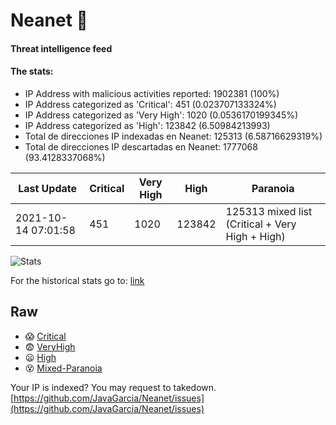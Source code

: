 # Neanet :hocho:
#### Threat intelligence feed
#### The stats:

- IP Address with malicious activities reported: 1902381 (100%)
- IP Address categorized as 'Critical':  451 (0.023707133324%)
- IP Address categorized as 'Very High':  1020 (0.0536170199345%)
- IP Address categorized as 'High':  123842 (6.50984213993)
- Total de direcciones IP indexadas en Neanet:  125313 (6.58716629319%)
- Total de direcciones IP descartadas en Neanet:  1777068 (93.4128337068%)

| Last Update | Critical | Very High | High | Paranoia |
| --- | --- | --- | --- | --- |
| 2021-10-14 07:01:58 | 451 | 1020 | 123842 | 125313 mixed list (Critical + Very High + High)|

![Stats](https://docs.google.com/spreadsheets/d/e/2PACX-1vSnaNMIXVabIpDJjufMlzH7poXnshF3mgd8Is1g9ytUEzVsP5my4Trn8f-xkoLLQ38xpL3HtmUexLo6/pubchart?oid=501124687&format=image)

For the historical stats go to: [link](/stats.csv)
## Raw
- :scream: [Critical](https://raw.githubusercontent.com/JavaGarcia/Neanet/master/blacklists/neanet_critical.txt)
- :fearful: [VeryHigh](https://raw.githubusercontent.com/JavaGarcia/Neanet/master/blacklists/neanet_veryHigh.txtt)
- :frowning: [High](https://raw.githubusercontent.com/JavaGarcia/Neanet/master/blacklists/neanet_high.txt)
- :dizzy_face: [Mixed-Paranoia](https://raw.githubusercontent.com/JavaGarcia/Neanet/master/blacklists/neanet_all.txt)


Your IP is indexed? You may request to takedown. [https://github.com/JavaGarcia/Neanet/issues](https://github.com/JavaGarcia/Neanet/issues)








































































































































































































































































































































































































































































































































































































































































































































































































































































































































































































































































































































































































































































































































































































































































































































































































































































































































































































































































































































































































































































































































































































































































































































































































































































































































































































































































































































































































































































































































































































































































































































































































































































































































































































































































































































































































































































































































































































































































































































































































































































































































































































































































































































































































































































































































































































































































































































































































































































































































































































































































































































































































































































































































































































































































































































































































































































































































































































































































































































































































































































































































































































































































































































































































































































































































































































































































































































































































































































































































































































































































































































































































































































































































































































































































































































































































































































































































































































































































































































































































































































































































































































































































































































































































































































































































































































































































































































































































































































































































































































































































































































































































































































































































































































































































































































































































































































